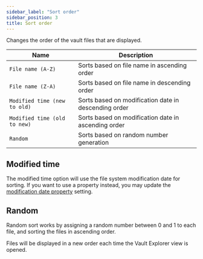 ```yaml
---
sidebar_label: "Sort order"
sidebar_position: 3
title: Sort order
---
```


Changes the order of the vault files that are displayed.

| Name                         | Description                                          |
| ---------------------------- | ---------------------------------------------------- |
| `File name (A-Z)`            | Sorts based on file name in ascending order          |
| `File name (Z-A)`            | Sorts based on file name in descending order         |
| `Modified time (new to old)` | Sorts based on modification date in descending order |
| `Modified time (old to new)` | Sorts based on modification date in ascending order  |
| `Random`                     | Sorts based on random number generation              |

## Modified time

The modified time option will use the file system modification date for sorting. If you want to use a property instead, you may update the [modification date property](/docs/settings/#modification-date-property) setting.

## Random

Random sort works by assigning a random number between 0 and 1 to each file, and sorting the files in ascending order.

Files will be displayed in a new order each time the Vault Explorer view is opened.
